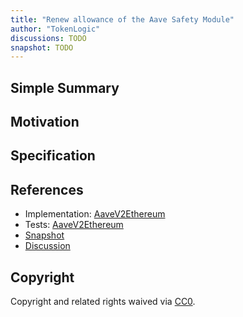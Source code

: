 ```yaml
---
title: "Renew allowance of the Aave Safety Module"
author: "TokenLogic"
discussions: TODO
snapshot: TODO
---
```


## Simple Summary

## Motivation

## Specification

## References

- Implementation: [AaveV2Ethereum](https://github.com/bgd-labs/aave-proposals-v3/blob/main/src/20251013_AaveV2Ethereum_RenewAllowanceOfTheAaveSafetyModule/AaveV2Ethereum_RenewAllowanceOfTheAaveSafetyModule_20251013.sol)
- Tests: [AaveV2Ethereum](https://github.com/bgd-labs/aave-proposals-v3/blob/main/src/20251013_AaveV2Ethereum_RenewAllowanceOfTheAaveSafetyModule/AaveV2Ethereum_RenewAllowanceOfTheAaveSafetyModule_20251013.t.sol)
- [Snapshot](TODO)
- [Discussion](TODO)

## Copyright

Copyright and related rights waived via [CC0](https://creativecommons.org/publicdomain/zero/1.0/).
